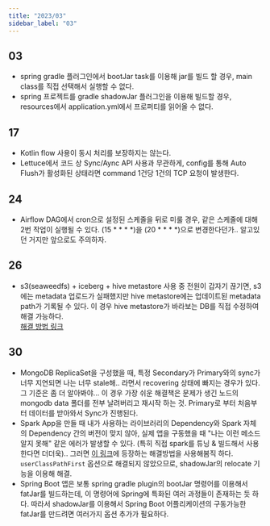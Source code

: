 ```yaml
---
title: "2023/03"
sidebar_label: "03"
---
```


## 03

- spring gradle 플러그인에서 bootJar task를 이용해 jar를 빌드 할 경우, main class를 직접 선택해서 실행할 수 없다.
- spring 프로젝트를 gradle shadowJar 플러그인을 이용해 빌드할 경우, resources에서 application.yml에서 프로퍼티를 읽어올 수 없다.

## 17

- Kotlin flow 사용이 동시 처리를 보장하지는 않는다.
- Lettuce에서 코드 상 Sync/Aync API 사용과 무관하게, config를 통해 Auto Flush가 활성화된 상태라면 command 1건당 1건의 TCP 요청이 발생한다.

## 24

- Airflow DAG에서 cron으로 설정된 스케줄을 뒤로 미룰 경우, 같은 스케줄에 대해 2번 작업이 실행될 수 있다. (15 * * * *)을 (20 * * * *)으로 변경한다던가.. 알고있던 거지만 앞으로도 주의하자.

## 26

- s3(seaweedfs) + iceberg + hive metastore 사용 중 전원이 갑자기 끊기면, s3에는 metadata 업로드가 실패했지만 hive metastore에는 업데이트된 metadata path가 기록될 수 있다. 이 경우 hive metastore가 바라보는 DB를 직접 수정하여 해결 가능하다.  
[해결 방법 링크](/ko/wiki/problems-and-solutions/hive-metastore-iceberg-metadata-error)

## 30

- MongoDB ReplicaSet을 구성했을 때, 특정 Secondary가 Primary와의 sync가 너무 지연되면 나는 너무 stale해.. 라면서 recovering 상태에 빠지는 경우가 있다. 그 기준은 좀 더 알아봐야... 이 경우 가장 쉬운 해결책은 문제가 생긴 노드의 mongodb data 폴더를 전부 날려버리고 재시작 하는 것. Primary로 부터 처음부터 데이터를 받아와서 Sync가 진행된다.
- Spark App을 만들 때 내가 사용하는 라이브러리의 Dependency와 Spark 자체의 Dependency 간의 버전이 맞지 않아, 실제 앱을 구동했을 때 "나는 이런 메소드 알지 못해" 같은 에러가 발생할 수 있다. (특히 직접 spark를 튜닝 & 빌드해서 사용한다면 더더욱).. 그러면 [이 링크](https://engineering.statefarm.com/blog/spark-dep-conflicts)에 등장하는 해결방법을 사용해봄직 하다. `userClassPathFirst` 옵션으로 해결되지 않았으므로, shadowJar의 relocate 기능을 이용해 해결.
- Spring Boot 앱은 보통 spring gradle plugin의 bootJar 명령어를 이용해서 fatJar를 빌드하는데, 이 명령어에 Spring에 특화된 여러 과정들이 존재하는 듯 하다. 따라서 shadowJar를 이용해서 Spring Boot 어플리케이션의 구동가능한 fatJar를 만드려면 여러가지 옵션 추가가 필요하다.